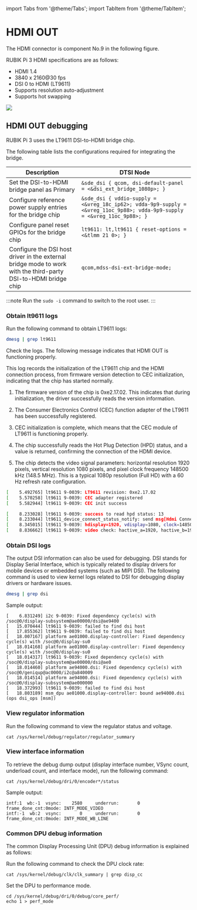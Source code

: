
import Tabs from '@theme/Tabs';
import TabItem from '@theme/TabItem';

# HDMI OUT

The HDMI connector is component No.9 in the following figure. 

RUBIK Pi 3 HDMI specifications are as follows:
- HDMI 1.4
- 3840 x 2160@30 fps
- DSI 0 to HDMI (LT9611)
- Supports resolution auto-adjustment
- Supports hot swapping

![](../images/image-140.jpg)


## HDMI OUT debugging

RUBIK Pi 3 uses the LT9611 DSI-to-HDMI bridge chip.

The following table lists the configurations required for integrating the bridge.

| Description | DTSI Node |
|------------|----------|
| Set the DSI-to-HDMI bridge panel as Primary | `&sde_dsi { qcom, dsi-default-panel = <&dsi_ext_bridge_1080p>; }` |
| Configure reference power supply entries for the bridge chip | `&sde_dsi { vddio-supply = <&vreg_18c_ip62>; vdda-9p9-supply = <&vreg_11oc_9p88>; vdda-9p9-supply = <&vreg_11oc_9p88>; }` |
| Configure panel reset GPIOs for the bridge chip | `lt9611: lt,lt9611 { reset-options = <&tlmm 21 0>; }` |
| Configure the DSI host driver in the external bridge mode to work with the third-party DSI-to-HDMI bridge chip | `qcom,mdss-dsi-ext-bridge-mode;` |

:::note
Run the `sudo -i` command to switch to the root user.
:::

### Obtain lt9611 logs

Run the following command to obtain LT9611 logs:

```bash
dmesg | grep lt9611
```

Check the logs. The following message indicates that HDMI OUT is functioning properly.

This log records the initialization of the LT9611 chip and the HDMI connection process, from firmware version detection to CEC initialization, indicating that the chip has started normally.

1. The firmware version of the chip is 0xe2.17.02. This indicates that during initialization, the driver successfully reads the version information.

2. The Consumer Electronics Control (CEC) function adapter of the LT9611 has been successfully registered.

3. CEC initialization is complete, which means that the CEC module of LT9611 is functioning properly.

4. The chip successfully reads the Hot Plug Detection (HPD) status, and a value is returned, confirming the connection of the HDMI device.

5. The chip detects the video signal parameters: horizontal resolution 1920 pixels, vertical resolution 1080 pixels, and pixel clock frequency 148500 kHz (148.5 MHz). This is a typical 1080p resolution (Full HD) with a 60 Hz refresh rate configuration.

```bash
[    5.492765] lt9611 9-0039: LT9611 revision: 0xe2.17.02
[    5.570258] lt9611 9-0039: CEC adapter registered
[    5.582944] lt9611 9-0039: CEC init success

[    8.233028] lt9611 9-0039: success to read hpd status: 13
[    8.233044] lt9611_device_connect_status_notify: send msg[Hdmi Connection] ret[32]
[    8.345015] lt9611 9-0039: hdisplay=1920, vdisplay=1080, clock=148500 
[    8.836662] lt9611 9-0039: video check: hactive_a=1920, hactive_b=1920, vactive=1080, v_total=1125, h_total_sysclk=401, mipi_video_format=170
```

### Obtain DSI logs

The output DSI information can also be used for debugging. DSI stands for Display Serial Interface, which is typically related to display drivers for mobile devices or embedded systems (such as MIPI DSI). 
The following command is used to view kernel logs related to DSI for debugging display drivers or hardware issues.

```bash
dmesg | grep dsi
```

Sample output:

```shell
[    6.831249] i2c 9-0039: Fixed dependency cycle(s) with /soc@0/display-subsystem@ae00000/dsi@ae9400
[   15.070444] lt9611 9-0039: failed to find dsi host
[   17.855362] lt9611 9-0039: failed to find dsi host
[   18.007167] platform ae01000.display-controller: Fixed dependency cycle(s) with /soc@0/display-su0
[   18.014168] platform ae01000.display-controller: Fixed dependency cycle(s) with /soc@0/display-su0
[   18.014317] lt9611 9-0039: Fixed dependency cycle(s) with /soc@0/display-subsystem@ae00000/dsi@ae0
[   18.014460] platform ae94000.dsi: Fixed dependency cycle(s) with /soc@0/geniqup@ac0000/i2c@a840009
[   18.014514] platform ae94000.dsi: Fixed dependency cycle(s) with /soc@0/display-subsystem@ae000000
[   18.372993] lt9611 9-0039: failed to find dsi host
[   18.803189] msm_dpu ae01000.display-controller: bound ae94000.dsi (ops dsi_ops [msm])
```

### View regulator information

Run the following command to view the regulator status and voltage.

```shell
cat /sys/kernel/debug/regulator/regulator_summary
```

### View interface information

To retrieve the debug dump output (display interface number, VSync count, underload count, and interface mode), run the following command:

```shell
cat /sys/kernel/debug/dri/0/encoder*/status
```

Sample output:

```shell
intf:1  wb:-1  vsync:    2580     underrun:       0    frame_done_cnt:0mode: INTF_MODE_VIDEO
intf:-1  wb:2  vsync:       0     underrun:       0    frame_done_cnt:0mode: INTF_MODE_WB_LINE
```

### Common DPU debug information

The common Display Processing Unit (DPU) debug information is explained as follows:

Run the following command to check the DPU clock rate:

```shell
cat /sys/kernel/debug/clk/clk_summary | grep disp_cc
```

Set the DPU to performance mode.

```shell
cd /sys/kernel/debug/dri/0/debug/core_perf/
echo 1 > perf_mode
```
